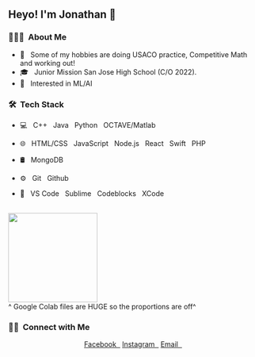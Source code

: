<h2> Heyo! I'm  Jonathan 👋</h2>

<h3> 👨🏻‍💻 &nbsp;About Me </h3>

- 🤔 &nbsp; Some of my hobbies are doing USACO practice, Competitive Math and working out!
- 🎓 &nbsp; Junior Mission San Jose High School (C/O 2022).
- 🌱 &nbsp; Interested in ML/AI

<h3> 🛠 &nbsp;Tech Stack</h3>

- 💻 &nbsp; C++ &nbsp; Java &nbsp; Python &nbsp; OCTAVE/Matlab 
- 🌐 &nbsp; HTML/CSS &nbsp; JavaScript &nbsp; Node.js &nbsp; React &nbsp; Swift &nbsp; PHP

- 🛢 &nbsp; MongoDB
- ⚙️ &nbsp; Git &nbsp; Github
- 🔧 &nbsp; VS Code &nbsp; Sublime &nbsp; Codeblocks &nbsp; XCode

<br/>

<a href="https://github.com/jtao22">
  <img height="180em" src="https://github-readme-stats.vercel.app/api/top-langs/?username=jtao22&theme=buefy&layout=compact" />
</a>

<br/>
^ Google Colab files are HUGE so the proportions are off^
<h3> 🤝🏻 &nbsp;Connect with Me </h3>

<p align="center">
<a href="https://www.facebook.com/jonathan.tao.50702/" target="_blank">Facebook &nbsp;</a>
<a href="https://www.instagram.com/jonathantao_/" target="_blank">Instagram &nbsp;</a>
<a href="mailto:jellybellyjonny@gmail.com" target="_blank">Email &nbsp;</a>
</p>


